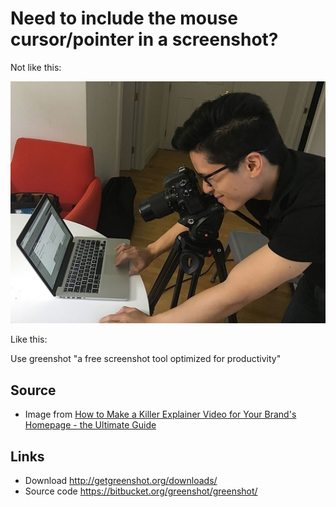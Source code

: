 # Need to include the mouse cursor/pointer in a screenshot?

Not like this:

![manual screenshot](screenshots.jpg)

Like this:

Use greenshot "a free screenshot tool optimized for productivity"


## Source
 
 * Image from [How to Make a Killer Explainer Video for Your Brand's Homepage - the Ultimate Guide](https://librisblog.photoshelter.com/how-to-use-video-marketing-brand-website/)

## Links

 * Download http://getgreenshot.org/downloads/
 * Source code https://bitbucket.org/greenshot/greenshot/
